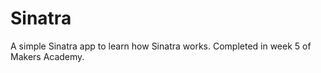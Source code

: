Sinatra
=======

A simple Sinatra app to learn how Sinatra works. 
Completed in week 5 of Makers Academy.
